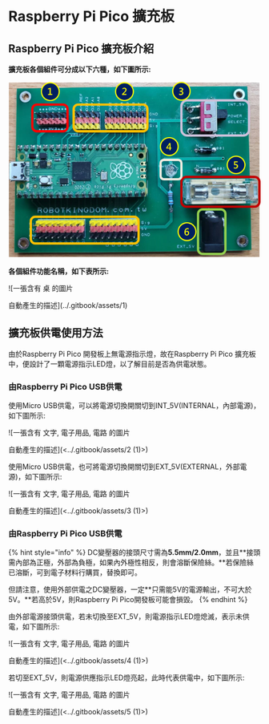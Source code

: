# Raspberry Pi Pico 擴充板

## Raspberry Pi Pico 擴充板介紹 <a href="#_hlk124878608" id="_hlk124878608"></a>

**擴充板各個組件可分成以下六種，如下圖所示:**

![](<../.gitbook/assets/0 (3)>)

**各個組件功能名稱，如下表所示:**

![一張含有 桌 的圖片

自動產生的描述](../.gitbook/assets/1)

## **擴充板供電使用方法**

由於Raspberry Pi Pico 開發板上無電源指示燈，故在Raspberry Pi Pico 擴充板中，便設計了一顆電源指示LED燈，以了解目前是否為供電狀態。

### **由Raspberry Pi Pico USB供電**

使用Micro USB供電，可以將電源切換開關切到INT\_5V(INTERNAL，內部電源)，如下圖所示:

![一張含有 文字, 電子用品, 電路 的圖片

自動產生的描述](<../.gitbook/assets/2 (1)>)

使用Micro USB供電，也可將電源切換開關切到EXT\_5V(EXTERNAL，外部電源)，如下圖所示:

![一張含有 文字, 電子用品, 電路 的圖片

自動產生的描述](<../.gitbook/assets/3 (1)>)

### **由Raspberry Pi Pico USB供電**

{% hint style="info" %}
DC變壓器的接頭尺寸需為**5.5mm/2.0mm**，並且**接頭需內部為正極，外部為負極，如果內外極性相反，則會溶斷保險絲。**若保險絲已溶斷，可到電子材料行購買，替換即可。

但請注意，使用外部供電之DC變壓器，一定**只需能5V的電源輸出，不可大於5V。**若高於5V，則Raspberry Pi Pico開發板可能會損毀。
{% endhint %}



由外部電源接頭供電，若未切換至EXT\_5V，則電源指示LED燈熄滅，表示未供電，如下圖所示:

![一張含有 文字, 電子用品, 電路 的圖片

自動產生的描述](<../.gitbook/assets/4 (1)>)

若切至EXT\_5V，則電源供應指示LED燈亮起，此時代表供電中，如下圖所示:

![一張含有 文字, 電子用品, 電路 的圖片

自動產生的描述](<../.gitbook/assets/5 (1)>)
